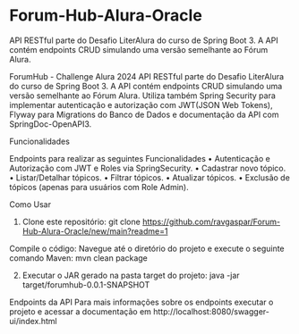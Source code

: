 # Forum-Hub-Alura-Oracle
API RESTful parte do Desafio LiterAlura do curso de Spring Boot 3. A API contém endpoints CRUD simulando uma versão semelhante ao Fórum Alura. 


ForumHub - Challenge Alura 2024
API RESTful parte do Desafio LiterAlura do curso de Spring Boot 3. A API contém endpoints CRUD simulando uma versão semelhante ao Fórum Alura. Utiliza também Spring Security para implementar autenticação e autorização com JWT(JSON Web Tokens), Flyway para Migrations do Banco de Dados e documentação da API com SpringDoc-OpenAPI3.


Funcionalidades


Endpoints para realizar as seguintes Funcionalidades
•	Autenticação e Autorização com JWT e Roles via SpringSecurity.
•	Cadastrar novo tópico.
•	Listar/Detalhar tópicos.
•	Filtrar tópicos.
•	Atualizar tópicos.
•	Exclusão de tópicos (apenas para usuários com Role Admin).


Como Usar
1.	Clone este repositório:
git clone https://github.com/ravgaspar/Forum-Hub-Alura-Oracle/new/main?readme=1

Compile o código:
Navegue até o diretório do projeto e execute o seguinte comando Maven:
mvn clean package


2.	Executar o JAR gerado na pasta target do projeto:
java -jar target/forumhub-0.0.1-SNAPSHOT


Endpoints da API
Para mais informações sobre os endpoints executar o projeto e acessar a documentação em http://localhost:8080/swagger-ui/index.html
 

